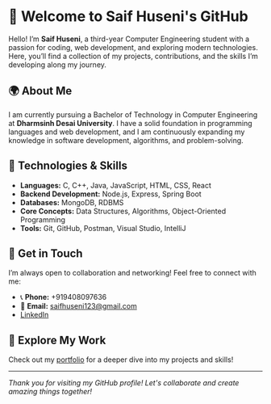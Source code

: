 # 👋 Welcome to Saif Huseni's GitHub

Hello! I’m **Saif Huseni**, a third-year Computer Engineering student with a passion for coding, web development, and exploring modern technologies. Here, you’ll find a collection of my projects, contributions, and the skills I’m developing along my journey.

## 🌍 About Me

I am currently pursuing a Bachelor of Technology in Computer Engineering at **Dharmsinh Desai University**. I have a solid foundation in programming languages and web development, and I am continuously expanding my knowledge in software development, algorithms, and problem-solving.

## 🔧 Technologies & Skills

- **Languages:** C, C++, Java, JavaScript, HTML, CSS, React
- **Backend Development:** Node.js, Express, Spring Boot
- **Databases:** MongoDB, RDBMS
- **Core Concepts:** Data Structures, Algorithms, Object-Oriented Programming
- **Tools:** Git, GitHub, Postman, Visual Studio, IntelliJ



## 🤝 Get in Touch

I’m always open to collaboration and networking! Feel free to connect with me:

- 📞 **Phone:** +919408097636
- 📧 **Email:** [saifhuseni123@gmail.com](mailto:saifhuseni123@gmail.com)
- [LinkedIn](https://github.com/Saifhuseni) 

## 🔗 Explore My Work

Check out my [portfolio](https://saifhuseni.github.io/portfolio/) for a deeper dive into my projects and skills!

---

*Thank you for visiting my GitHub profile! Let's collaborate and create amazing things together!*
